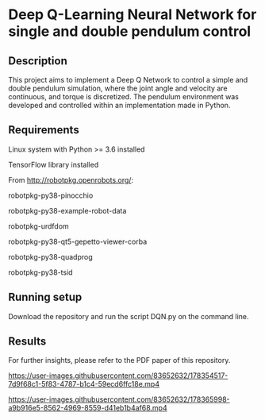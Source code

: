 # Deep Q-Learning Neural Network for single and double pendulum control

## Description
This project aims to implement a Deep Q Network to control a simple and double pendulum simulation, where the joint angle and velocity are continuous, and torque is discretized. The pendulum environment was developed and controlled within an implementation made in Python. 

## Requirements
Linux system with Python >= 3.6 installed

TensorFlow library installed 

From http://robotpkg.openrobots.org/: 

robotpkg-py38-pinocchio 

robotpkg-py38-example-robot-data 

robotpkg-urdfdom

robotpkg-py38-qt5-gepetto-viewer-corba

robotpkg-py38-quadprog 

robotpkg-py38-tsid


## Running setup
Download the repository and run the script DQN.py on the command line.

## Results

For further insights, please refer to the PDF paper of this repository.

https://user-images.githubusercontent.com/83652632/178354517-7d9f68c1-5f83-4787-b1c4-59ecd6ffc18e.mp4




https://user-images.githubusercontent.com/83652632/178365998-a9b916e5-8562-4969-8559-d41eb1b4af68.mp4







